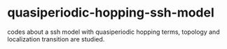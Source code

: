 # quasiperiodic-hopping-ssh-model
codes about a ssh model with quasiperiodic hopping terms, topology and localization transition are studied.
